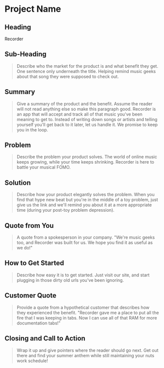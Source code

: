 # Project Name #

<!--
> This material was originally posted [here](http://www.quora.com/What-is-Amazons-approach-to-product-development-and-product-management). It is reproduced here for posterities sake.

There is an approach called "working backwards" that is widely used at Amazon. They work backwards from the customer, rather than starting with an idea for a product and trying to bolt customers onto it. While working backwards can be applied to any specific product decision, using this approach is especially important when developing new products or features.

For new initiatives a product manager typically starts by writing an internal press release announcing the finished product. The target audience for the press release is the new/updated product's customers, which can be retail customers or internal users of a tool or technology. Internal press releases are centered around the customer problem, how current solutions (internal or external) fail, and how the new product will blow away existing solutions.

If the benefits listed don't sound very interesting or exciting to customers, then perhaps they're not (and shouldn't be built). Instead, the product manager should keep iterating on the press release until they've come up with benefits that actually sound like benefits. Iterating on a press release is a lot less expensive than iterating on the product itself (and quicker!).

If the press release is more than a page and a half, it is probably too long. Keep it simple. 3-4 sentences for most paragraphs. Cut out the fat. Don't make it into a spec. You can accompany the press release with a FAQ that answers all of the other business or execution questions so the press release can stay focused on what the customer gets. My rule of thumb is that if the press release is hard to write, then the product is probably going to suck. Keep working at it until the outline for each paragraph flows.

Oh, and I also like to write press-releases in what I call "Oprah-speak" for mainstream consumer products. Imagine you're sitting on Oprah's couch and have just explained the product to her, and then you listen as she explains it to her audience. That's "Oprah-speak", not "Geek-speak".

Once the project moves into development, the press release can be used as a touchstone; a guiding light. The product team can ask themselves, "Are we building what is in the press release?" If they find they're spending time building things that aren't in the press release (overbuilding), they need to ask themselves why. This keeps product development focused on achieving the customer benefits and not building extraneous stuff that takes longer to build, takes resources to maintain, and doesn't provide real customer benefit (at least not enough to warrant inclusion in the press release).
 -->

## Heading ##
  Recorder

## Sub-Heading ##
  > Describe who the market for the product is and what benefit they get. One sentence only underneath the title.
  Helping remind music geeks about that song they were supposed to check out.

## Summary ##
  > Give a summary of the product and the benefit. Assume the reader will not read anything else so make this paragraph good.
  Recorder is an app that will accept and track all of that music you've been meaning to get to. Instead of writing down songs or artists and telling yourself you'll get back to it later, let us handle it. We promise to keep you in the loop.

## Problem ##
  > Describe the problem your product solves.
  The world of online music keeps growing, while your time keeps shrinking. Recorder is here to battle your musical FOMO.

## Solution ##
  > Describe how your product elegantly solves the problem.
  When you find that hype new beat but you're in the middle of a toy problem, just give us the link and we'll remind you about it at a more appropriate time (during your post-toy problem depression).

## Quote from You ##
  > A quote from a spokesperson in your company.
  "We're music geeks too, and Recorder was built for us. We hope you find it as useful as we do!"

## How to Get Started ##
  > Describe how easy it is to get started.
  Just visit our site, and start plugging in those dirty old urls you've been ignoring.

## Customer Quote ##
  > Provide a quote from a hypothetical customer that describes how they experienced the benefit.
  "Recorder gave me a place to put all the fire that I was keeping in tabs. Now I can use all of that RAM for more documentation tabs!"

## Closing and Call to Action ##
  > Wrap it up and give pointers where the reader should go next.
  Get out there and find your summer anthem while still maintaining your nuts work schedule!
